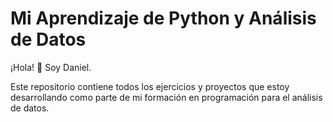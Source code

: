 # Mi Aprendizaje de Python y Análisis de Datos

¡Hola! 👋 Soy Daniel.

Este repositorio contiene todos los ejercicios y proyectos que estoy desarrollando como parte de mi formación en programación para el análisis de datos.
